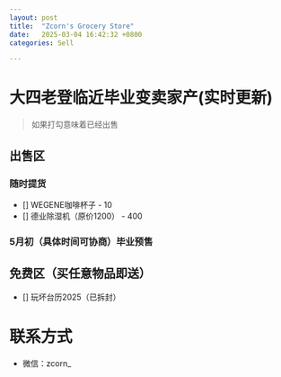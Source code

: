 ```yaml
---
layout: post
title:  "Zcorn's Grocery Store"
date:   2025-03-04 16:42:32 +0800
categories: Sell

---
```


# 大四老登临近毕业变卖家产(实时更新)

> 如果打勾意味着已经出售

## 出售区

### 随时提货
- [] WEGENE咖啡杯子 - 10
- [] 德业除湿机（原价1200） - 400


### 5月初（具体时间可协商）毕业预售



## 免费区（买任意物品即送）

- [] 玩坏台历2025（已拆封）


# 联系方式

- 微信：zcorn_

